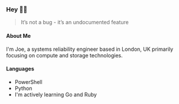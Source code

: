 ### Hey 👋🏼 
> It’s not a bug - it’s an undocumented feature

#### About Me
I'm Joe, a systems reliability engineer based in London, UK primarily focusing on compute and storage technologies.

#### Languages
* PowerShell
* Python
* I'm actively learning Go and Ruby
